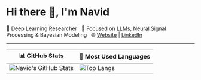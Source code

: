# Hi there 👋, I'm Navid 

🔬 Deep Learning Researcher  
🧠 Focused on LLMs, Neural Signal Processing & Bayesian Modeling  
🌐 [Website](https://navid-ziaei.github.io/) | [LinkedIn](https://www.linkedin.com/in/navid-ziaei/)

---

| 📊 GitHub Stats | 🚀 Most Used Languages |
|---|---|
| ![Navid's GitHub Stats](https://github-readme-stats.vercel.app/api?username=navid-ziaei&show_icons=true&theme=default) | ![Top Langs](https://github-readme-stats.vercel.app/api/top-langs/?username=navid-ziaei&layout=compact&theme=default) |
